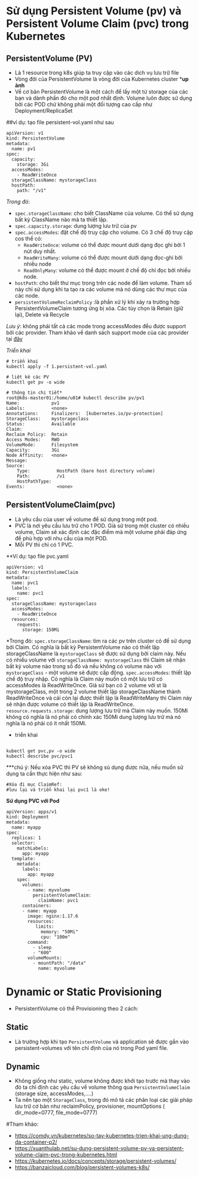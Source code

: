 # Sử dụng Persistent Volume (pv) và Persistent Volume Claim (pvc) trong Kubernetes
## PersistentVolume (PV)
- Là 1 resource trong k8s giúp ta truy cập vào các dich vụ lưu trữ file
- Vòng đời của PersistentVolume là vòng đời của Kubernetes cluster
***up ảnh**
- Về cơ bản PersistentVolume là một cách để lấy một từ storage của các bạn và dành phần đó cho một pod nhất định. Volume luôn được sử dụng bởi các POD chứ không phải một đối tượng cao cấp như Deployment/ReplicaSet

##ví dụ: tạo file persistent-vol.yaml như sau
```
apiVersion: v1
kind: PersistentVolume
metadata:
  name: pv1
spec:
  capacity:
    storage: 3Gi
  accessModes:
    - ReadWriteOnce
  storageClassName: mystorageClass
  hostPath:
    path: "/v1"
```

*Trong đó*:
- ```spec.storageClassName```: cho biết ClassName của volume. Có thể sử dụng bất kỳ ClassName nào mà ta thiết lập.
- ```spec.capacity.storage```: dung lượng lưu trữ của pv
- ```spec.accessModes```: đặt chế độ truy cập cho volume. Có 3 chế độ truy cập cos thể có:
  - ```ReadWriteOnce```: volume có thể được mount dưới dạng đọc ghi bởi 1 nút duy nhất.
  - ```ReadWriteMany```: volume có thể được mount dưới dạng đọc-ghi bởi nhiều node
  - ```ReadOnlyMany```: volume có thể được mount ở chế độ chỉ đọc bởi nhiều node.
- ```hostPath```: cho biết thư mục trong trên các node để làm volume. Tham số này chỉ sử dụng khi ta tạo ra các volume mà nó dùng các thư mục của các node.
- ```persistentVolumeReclaimPolicy``` :là phần xử lý khi xảy ra trường hợp PersistentVolumeClaim tương ứng bị xóa. Các tùy chọn là Retain (giữ lại), Delete và Recycle

*Lưu ý*: không phải tất cả các mode trong accessModes đều được support bởi các provider. Tham khảo về danh sách support mode của các provider tại [đây](https://kubernetes.io/docs/concepts/storage/persistent-volumes/#access-modes)

*Triển khai*
```
# triển khai
kubectl apply -f 1.persistent-vol.yaml

# liệt kê các PV
kubectl get pv -o wide

# thông tin chi tiết*
root@k8s-master01:/home/u01# kubectl describe pv/pv1
Name:            pv1
Labels:          <none>
Annotations:     Finalizers:  [kubernetes.io/pv-protection]
StorageClass:    mystorageclass
Status:          Available
Claim:           
Reclaim Policy:  Retain
Access Modes:    RWO
VolumeMode:      Filesystem
Capacity:        3Gi
Node Affinity:   <none>
Message:         
Source:
    Type:          HostPath (bare host directory volume)
    Path:          /v1
    HostPathType:  
Events:            <none>
```

## PersistentVolumeClaim(pvc)
- Là yêu cầu của user về volume để sử dụng trong một pod.
- PVC là nơi yêu cầu lưu trữ cho 1 POD. Giả sử trong một cluster có nhiều volume, Claim sẽ xác định các đặc điểm mà một volume phải đáp ứng để phù hợp với nhu cầu của một POD.
- Mỗi PV thì chỉ có 1 PVC.


**Ví dụ: tạo file pvc.yaml
```
apiVersion: v1
kind: PersistentVolumeClaim
metadata:
  name: pvc1
  labels:
    name: pvc1
spec:
  storageClassName: mystorageclass
  accessModes:
    - ReadWriteOnce
  resources:
    requests:
      storage: 150Mi
```
*Trong đó:
```spec.storageClassName```: tìm ra các pv trên cluster có để sử dụng bởi Claim. Có nghĩa là bất kỳ PersistentVolume nào có thiết lập storageClassName là ```mystorageClass``` sẽ được sử dụng bởi claim này. Nếu có nhiều volume với ```storageClassName: mystorageClass``` thì Claim sẽ nhận bất kỳ volume nào trong số đó và nếu không có volume nào với ```mystorageClass``` - một volume sẽ được cấp động.
```spec.accessModes```: thiết lập chế độ truy nhập. Có nghĩa là Claim này muốn có một lưu trữ có accessModes là ReadWriteOnce. Giả sử bạn có 2 volume với st là mystorageClass, một trong 2 volume thiết lập storageClassName thành ReadWriteOnce và cái còn lại được thiết lập là ReadWriteMany thì Claim này sẽ nhận được volume có thiết lập là ReadWriteOnce.
```resource.requests.storage```: dung lượng lưu trữ mà Claim này muốn. 150Mi không có nghĩa là nó phải có chính xác 150Mi dung lượng lưu trữ mà nó nghĩa là nó phải có ít nhất 150Mi.
* triển khai
```kubectl apply -f 2.persistent-vol-claim.yaml

kubectl get pvc,pv -o wide
kubectl describe pvc/pvc1
```
***chú ý: Nếu xóa PVC thì PV sẽ không sủ dụng được nữa, nếu muốn sử dụng ta cần thực hiện như sau:
```kubectl edit pv pv1
#Xóa đi mục ClaimRef:
#lưu lại và triển khai lại pvc1 là oke!
```

**Sử dụng PVC với Pod**
```
apiVersion: apps/v1
kind: Deployment
metadata:
  name: myapp
spec:
  replicas: 1
  selector:
    matchLabels:
      app: myapp
  template:
    metadata:
      labels:
        app: myapp
    spec:
      volumes:
        - name: myvolume
          persistentVolumeClaim:
            claimName: pvc1
      containers:
      - name: myapp
        image: nginx:1.17.6
        resources:
           limits:
             memory: "50Mi"
             cpu: "100m"
        command:
          - sleep
          - "600"
        volumeMounts:
          - mountPath: "/data"
            name: myvolume
```



# Dynamic or Static Provisioning
- PersistentVolume có thể Provisioning theo 2 cách:

## Static
- Là trường hợp khi tạo ```PersistentVolume``` và application sẽ được gắn vào persistent-volumes với tên chỉ định của nó trong 
Pod yaml file.

## Dynamic
- Không giống như static, volume không được khởi tạo trước mà thay vào đó ta chỉ định các yêu cầu về volume thông qua ```PersistentVolumeClaim``` (storage size, accessModes,....)
- Ta nên tạo một ```StorageClass```, trong đó mô tả các phân loại các giải pháp lưu trữ cơ bản như reclaimPolicy, provisioner, mountOptions ( dir_mode=0777, file_mode=0777)

#Tham khảo:
- https://comdy.vn/kubernetes/so-tay-kubernetes-trien-khai-ung-dung-da-container-p2/
- https://xuanthulab.net/su-dung-persistent-volume-pv-va-persistent-volume-claim-pvc-trong-kubernetes.html
- https://kubernetes.io/docs/concepts/storage/persistent-volumes/
- https://banzaicloud.com/blog/persistent-volumes-k8s/